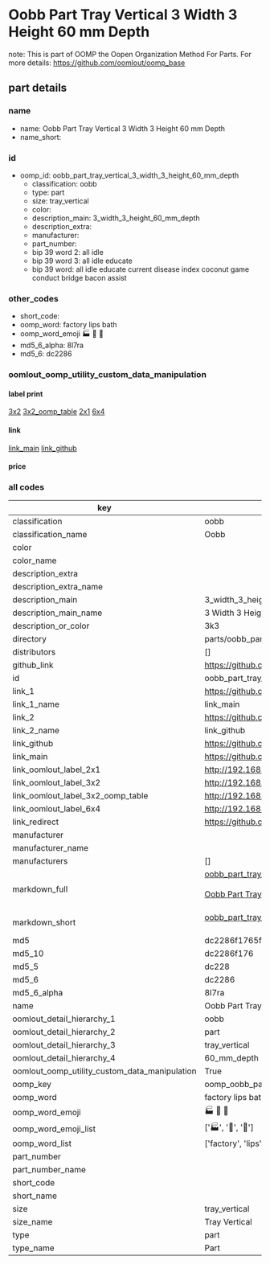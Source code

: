 # Oobb Part Tray Vertical 3 Width 3 Height 60 mm Depth  

note: This is part of OOMP the Oopen Organization Method For Parts. For more details: https://github.com/oomlout/oomp_base

##  part details
  







### name
* name: Oobb Part Tray Vertical 3 Width 3 Height 60 mm Depth
* name_short: 
### id
* oomp_id: oobb_part_tray_vertical_3_width_3_height_60_mm_depth
  * classification: oobb
  * type: part
  * size: tray_vertical
  * color: 
  * description_main: 3_width_3_height_60_mm_depth
  * description_extra: 
  * manufacturer: 
  * part_number: 
  * bip 39 word 2: all idle
  * bip 39 word 3: all idle educate
  * bip 39 word: all idle educate current disease index coconut game conduct bridge bacon assist

### other_codes
* short_code: 
* oomp_word: factory lips bath
* oomp_word_emoji :factory: :lips: :bath:
* md5_6_alpha: 8l7ra
* md5_6: dc2286






### oomlout_oomp_utility_custom_data_manipulation
#### label print
[3x2](http://192.168.1.245:1112/?label=oomp%208l7ra)
[3x2_oomp_table](http://192.168.1.108:1112/?label=oomp%208l7ra)
[2x1](http://192.168.1.242:1112/?label=oomp%208l7ra)
[6x4](http://192.168.1.55:1112/?label=oomp%208l7ra)    

#### link

[link_main](https://github.com/oomlout/oomlout_oomp_version_1_messy/tree/main/parts/oobb_part_tray_vertical_3_width_3_height_60_mm_depth) [link_github](https://github.com/oomlout/oomlout_oomp_version_1_messy/tree/main/parts/oobb_part_tray_vertical_3_width_3_height_60_mm_depth)                             

#### price







### all codes 
| key | value |  
| --- | --- |  
| classification | oobb |  
| classification_name | Oobb |  
| color |  |  
| color_name |  |  
| description_extra |  |  
| description_extra_name |  |  
| description_main | 3_width_3_height_60_mm_depth |  
| description_main_name | 3 Width 3 Height 60 mm Depth |  
| description_or_color | 3k3 |  
| directory | parts/oobb_part_tray_vertical_3_width_3_height_60_mm_depth |  
| distributors | [] |  
| github_link | https://github.com/oomlout/oomlout_oomp_part_src/tree/main/parts/oobb_part_tray_vertical_3_width_3_height_60_mm_depth |  
| id | oobb_part_tray_vertical_3_width_3_height_60_mm_depth |  
| link_1 | https://github.com/oomlout/oomlout_oomp_version_1_messy/tree/main/parts/oobb_part_tray_vertical_3_width_3_height_60_mm_depth |  
| link_1_name | link_main |  
| link_2 | https://github.com/oomlout/oomlout_oomp_version_1_messy/tree/main/parts/oobb_part_tray_vertical_3_width_3_height_60_mm_depth |  
| link_2_name | link_github |  
| link_github | https://github.com/oomlout/oomlout_oomp_version_1_messy/tree/main/parts/oobb_part_tray_vertical_3_width_3_height_60_mm_depth |  
| link_main | https://github.com/oomlout/oomlout_oomp_version_1_messy/tree/main/parts/oobb_part_tray_vertical_3_width_3_height_60_mm_depth |  
| link_oomlout_label_2x1 | http://192.168.1.242:1112/?label=oomp%208l7ra |  
| link_oomlout_label_3x2 | http://192.168.1.245:1112/?label=oomp%208l7ra |  
| link_oomlout_label_3x2_oomp_table | http://192.168.1.108:1112/?label=oomp%208l7ra |  
| link_oomlout_label_6x4 | http://192.168.1.55:1112/?label=oomp%208l7ra |  
| link_redirect | https://github.com/oomlout/oomlout_oomp_version_1_messy/tree/main/parts/oobb_part_tray_vertical_3_width_3_height_60_mm_depth |  
| manufacturer |  |  
| manufacturer_name |  |  
| manufacturers | [] |  
| markdown_full | [oobb_part_tray_vertical_3_width_3_height_60_mm_depth](none)<br>[](none)<br>[Oobb Part Tray Vertical 3 Width 3 Height 60 Mm Depth](none)<br><br> |  
| markdown_short | [oobb_part_tray_vertical_3_width_3_height_60_mm_depth](none)<br><br> |  
| md5 | dc2286f1765f259dcb1f83608d1c2833 |  
| md5_10 | dc2286f176 |  
| md5_5 | dc228 |  
| md5_6 | dc2286 |  
| md5_6_alpha | 8l7ra |  
| name | Oobb Part Tray Vertical 3 Width 3 Height 60 mm Depth |  
| oomlout_detail_hierarchy_1 | oobb |  
| oomlout_detail_hierarchy_2 | part |  
| oomlout_detail_hierarchy_3 | tray_vertical |  
| oomlout_detail_hierarchy_4 | 60_mm_depth |  
| oomlout_oomp_utility_custom_data_manipulation | True |  
| oomp_key | oomp_oobb_part_tray_vertical_3_width_3_height_60_mm_depth |  
| oomp_word | factory lips bath |  
| oomp_word_emoji | :factory: :lips: :bath: |  
| oomp_word_emoji_list | [':factory:', ':lips:', ':bath:'] |  
| oomp_word_list | ['factory', 'lips', 'bath'] |  
| part_number |  |  
| part_number_name |  |  
| short_code |  |  
| short_name |  |  
| size | tray_vertical |  
| size_name | Tray Vertical |  
| type | part |  
| type_name | Part |  
